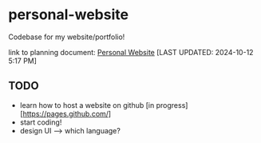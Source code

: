 # personal-website
Codebase for my website/portfolio!

link to planning document: [Personal Website](https://docs.google.com/document/d/11afo7QmGWx7tdtQaVtzhEEJL2U9mWJdqSgIKNN4ITc4/edit?usp=sharing) [LAST UPDATED: 2024-10-12 5:17 PM]

## TODO
- learn how to host a website on github [in progress] [https://pages.github.com/]
- start coding!
- design UI --> which language?


